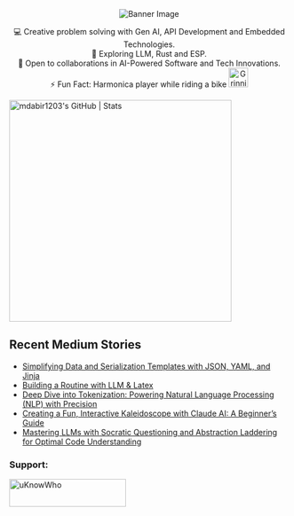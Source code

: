 <div align="center">
  <img src="https://github.com/mdabir1203/mdabir1203/assets/66947064/dc33981c-00bf-42e4-a644-06d63ecc16d7" alt="Banner Image" />
  
</div>

<p style="text-align: center;">

<div align="center">
💻 Creative problem solving with Gen AI, API Development and Embedded Technologies.<br>
🌱 Exploring LLM, Rust and ESP.<br>
🚀 Open to collaborations in AI-Powered Software and Tech Innovations.<br>
⚡ Fun Fact: Harmonica player while riding a bike
  <img src="https://raw.githubusercontent.com/Tarikul-Islam-Anik/Animated-Fluent-Emojis/master/Emojis/Smilies/Grinning%20Cat%20with%20Smiling%20Eyes.png" alt="Grinning Cat with Smiling Eyes" width="35" height="35" />
</p>
</div>

<a align="mid-center" href="https://quira.sh?utm_source=widgets&utm_campaign=mdabir1203">
  <img src="https://stats.quira.sh/mdabir1203/github?theme=dark" alt="mdabir1203's GitHub | Stats" width="400" height="400">
</a>


## Recent Medium Stories

<!-- BLOG-POST-LIST:START -->
- [Simplifying Data and Serialization Templates with JSON, YAML, and Jinja](https://medium.com/@md.abir1203/simplifying-data-and-serialization-templates-with-json-yaml-and-jinja-54e9ca815c52?source=rss-b62bf3bb75c7------2)
- [Building a Routine with LLM &amp; Latex](https://medium.com/@md.abir1203/building-a-routine-with-llm-latex-5517a55f51a8?source=rss-b62bf3bb75c7------2)
- [Deep Dive into Tokenization: Powering Natural Language Processing &lpar;NLP&rpar; with Precision](https://medium.com/@md.abir1203/deep-dive-into-tokenization-powering-natural-language-processing-nlp-with-precision-d2530fe58536?source=rss-b62bf3bb75c7------2)
- [Creating a Fun, Interactive Kaleidoscope with Claude AI: A Beginner’s Guide](https://medium.com/@md.abir1203/creating-a-fun-interactive-kaleidoscope-with-claude-ai-a-beginners-guide-5b690c09da2d?source=rss-b62bf3bb75c7------2)
- [Mastering LLMs with Socratic Questioning and Abstraction Laddering for Optimal Code Understanding](https://medium.com/@md.abir1203/unlocking-code-comprehension-leveraging-llm-and-socratic-questioning-ce3d69141076?source=rss-b62bf3bb75c7------2)
<!-- BLOG-POST-LIST:END -->


**<h3 align="left">Support:</h3>**
<p><a href="https://www.buymeacoffee.com/uKnowWho"> <img align="left" src="https://cdn.buymeacoffee.com/buttons/v2/default-yellow.png" height="50" width="210" alt="uKnowWho" /></a></p><br><br>


